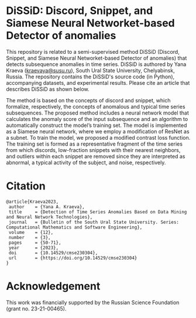 # DiSSiD: Discord, Snippet, and Siamese Neural Networket-based Detector of anomalies
This repository is related to a semi-supervised method DiSSiD (Discord, Snippet, and Siamese Neural Networket-based Detector of anomalies) that detects subsequence anomalies in time series. DiSSiD is authored by Yana Kraeva (kraevaya@susu.ru), South Ural State University, Chelyabinsk, Russia. The repository contains the DiSSiD's source code (in Python), accompanying datasets, and experimental results. Please cite an article that describes DiSSiD as shown below.

The method is based on the concepts of discord and snippet, which formalize, respectively, the concepts of anomalous and typical time series subsequences. The proposed method includes a neural network model that calculates the anomaly score of the input subsequence and an algorithm to automatically construct the model’s training set. The model is implemented as a Siamese neural network, where we employ a modification of ResNet as a subnet. To train the model, we proposed a modified contrast loss function. The training set is formed as a representative fragment of the time series from which discords, low-fraction snippets with their nearest neighbors, and outliers within each snippet are removed since they are interpreted as abnormal, a typical activity of the subject, and noise, respectively.

# Citation
```
@article{Kraeva2023,
 author    = {Yana A. Kraeva},
 title     = {Detection of Time Series Anomalies Based on Data Mining and Neural Network Technologies},
 journal   = {Bulletin of the South Ural State University. Series: Computational Mathematics and Software Engineering},
 volume    = {12},
 number    = {3},
 pages     = {50-71},
 year      = {2023},
 doi       = {10.14529/cmse230304},
 url       = {https://doi.org/10.14529/cmse230304}
}
```
# Acknowledgement
This work was financially supported by the Russian Science Foundation (grant no. 23-21-00465).
